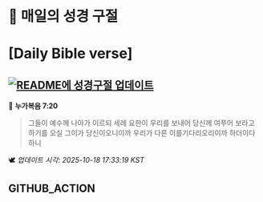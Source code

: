 # 🙏 매일의 성경 구절
# [Daily Bible verse]
## [![README에 성경구절 업데이트](https://github.com/DONGSUKA/first_test/actions/workflows/update-readme-bible.yml/badge.svg)](https://github.com/DONGSUKA/first_test/actions/workflows/update-readme-bible.yml)
<!-- START_BIBLE_VERSE -->
📖 **누가복음 7:20**
> 그들이 예수께 나아가 이르되 세례 요한이 우리를 보내어 당신께 여쭈어 보라고 하기를 오실 그이가 당신이오니이까 우리가 다른 이를기다리오리이까 하더이다 하니

🕊️ _업데이트 시각: 2025-10-18 17:33:19 KST_
  <!-- END_BIBLE_VERSE -->
## GITHUB_ACTION
